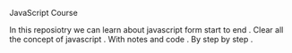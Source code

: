 JavaScript Course

In this reposiotry we can learn about javascript form start to end .
Clear all the concept of javascript .
With notes and code .
By step by step .
